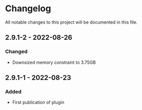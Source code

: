 # Changelog
All notable changes to this project will be documented in this file.

## 2.9.1-2 - 2022-08-26
### Changed
- Downsized memory constraint to 3.75GB


## 2.9.1-1 - 2022-08-23
### Added
- First publication of plugin
